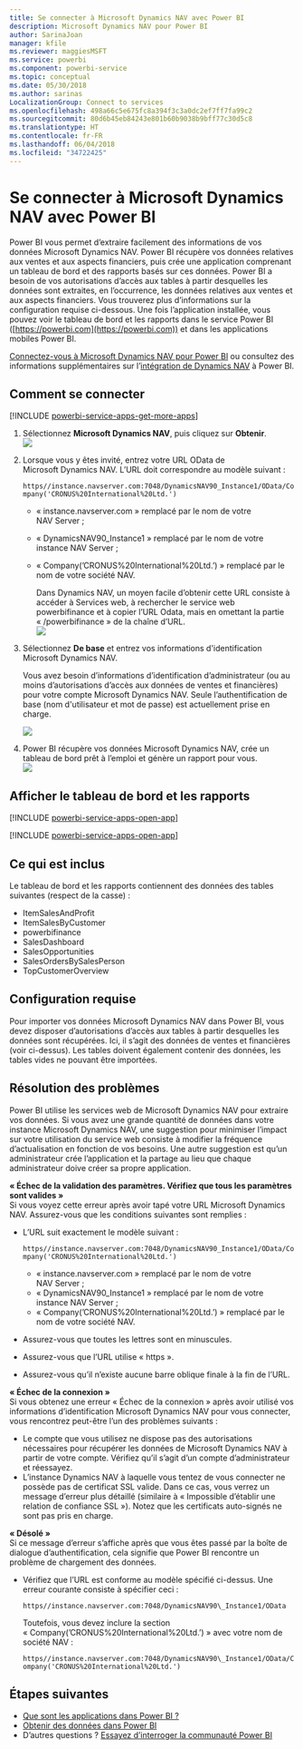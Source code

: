 ```yaml
---
title: Se connecter à Microsoft Dynamics NAV avec Power BI
description: Microsoft Dynamics NAV pour Power BI
author: SarinaJoan
manager: kfile
ms.reviewer: maggiesMSFT
ms.service: powerbi
ms.component: powerbi-service
ms.topic: conceptual
ms.date: 05/30/2018
ms.author: sarinas
LocalizationGroup: Connect to services
ms.openlocfilehash: 498a66c5e675fc8a394f3c3a0dc2ef7ff7fa99c2
ms.sourcegitcommit: 80d6b45eb84243e801b60b9038b9bff77c30d5c8
ms.translationtype: HT
ms.contentlocale: fr-FR
ms.lasthandoff: 06/04/2018
ms.locfileid: "34722425"
---
```

# <a name="connect-to-microsoft-dynamics-nav-with-power-bi"></a>Se connecter à Microsoft Dynamics NAV avec Power BI
Power BI vous permet d’extraire facilement des informations de vos données Microsoft Dynamics NAV. Power BI récupère vos données relatives aux ventes et aux aspects financiers, puis crée une application comprenant un tableau de bord et des rapports basés sur ces données. Power BI a besoin de vos autorisations d’accès aux tables à partir desquelles les données sont extraites, en l’occurrence, les données relatives aux ventes et aux aspects financiers. Vous trouverez plus d’informations sur la configuration requise ci-dessous. Une fois l’application installée, vous pouvez voir le tableau de bord et les rapports dans le service Power BI ([https://powerbi.com](https://powerbi.com)) et dans les applications mobiles Power BI. 

[Connectez-vous à Microsoft Dynamics NAV pour Power BI](https://app.powerbi.com/getdata/services/microsoft-dynamics-nav) ou consultez des informations supplémentaires sur l’[intégration de Dynamics NAV](https://powerbi.microsoft.com/integrations/microsoft-dynamics-nav) à Power BI.

## <a name="how-to-connect"></a>Comment se connecter
[!INCLUDE [powerbi-service-apps-get-more-apps](./includes/powerbi-service-apps-get-more-apps.md)]

1. Sélectionnez **Microsoft Dynamics NAV**, puis cliquez sur **Obtenir**.  
   ![](media/service-connect-to-microsoft-dynamics-nav/mdnav.png)
2. Lorsque vous y êtes invité, entrez votre URL OData de Microsoft Dynamics NAV. L’URL doit correspondre au modèle suivant :
   
    `https//instance.navserver.com:7048/DynamicsNAV90_Instance1/OData/Company('CRONUS%20International%20Ltd.')`
   
   * « instance.navserver.com » remplacé par le nom de votre NAV Server ;
   * « DynamicsNAV90\_Instance1 » remplacé par le nom de votre instance NAV Server ;
   * « Company(’CRONUS%20International%20Ltd.’) » remplacé par le nom de votre société NAV.
     
     Dans Dynamics NAV, un moyen facile d’obtenir cette URL consiste à accéder à Services web, à rechercher le service web powerbifinance et à copier l’URL Odata, mais en omettant la partie « /powerbifinance » de la chaîne d’URL.  
     ![](media/service-connect-to-microsoft-dynamics-nav/param.png)
3. Sélectionnez **De base** et entrez vos informations d'identification Microsoft Dynamics NAV.
   
    Vous avez besoin d’informations d’identification d’administrateur (ou au moins d’autorisations d’accès aux données de ventes et financières) pour votre compte Microsoft Dynamics NAV.  Seule l’authentification de base (nom d'utilisateur et mot de passe) est actuellement prise en charge.
   
    ![](media/service-connect-to-microsoft-dynamics-nav/creds.png)
4. Power BI récupère vos données Microsoft Dynamics NAV, crée un tableau de bord prêt à l’emploi et génère un rapport pour vous.   
   ![](media/service-connect-to-microsoft-dynamics-nav/dashboard.png)

## <a name="view-the-dashboard-and-reports"></a>Afficher le tableau de bord et les rapports
[!INCLUDE [powerbi-service-apps-open-app](./includes/powerbi-service-apps-open-app.md)]

[!INCLUDE [powerbi-service-apps-open-app](./includes/powerbi-service-apps-what-now.md)]

## <a name="whats-included"></a>Ce qui est inclus
Le tableau de bord et les rapports contiennent des données des tables suivantes (respect de la casse) :  

* ItemSalesAndProfit  
* ItemSalesByCustomer  
* powerbifinance  
* SalesDashboard  
* SalesOpportunities  
* SalesOrdersBySalesPerson  
* TopCustomerOverview  

## <a name="system-requirements"></a>Configuration requise
Pour importer vos données Microsoft Dynamics NAV dans Power BI, vous devez disposer d’autorisations d’accès aux tables à partir desquelles les données sont récupérées. Ici, il s’agit des données de ventes et financières (voir ci-dessus). Les tables doivent également contenir des données, les tables vides ne pouvant être importées.

## <a name="troubleshooting"></a>Résolution des problèmes
Power BI utilise les services web de Microsoft Dynamics NAV pour extraire vos données. Si vous avez une grande quantité de données dans votre instance Microsoft Dynamics NAV, une suggestion pour minimiser l’impact sur votre utilisation du service web consiste à modifier la fréquence d’actualisation en fonction de vos besoins. Une autre suggestion est qu’un administrateur crée l’application et la partage au lieu que chaque administrateur doive créer sa propre application.

**« Échec de la validation des paramètres. Vérifiez que tous les paramètres sont valides »**  
Si vous voyez cette erreur après avoir tapé votre URL Microsoft Dynamics NAV. Assurez-vous que les conditions suivantes sont remplies :

* L’URL suit exactement le modèle suivant :
  
    `https//instance.navserver.com:7048/DynamicsNAV90_Instance1/OData/Company('CRONUS%20International%20Ltd.')`
  
  * « instance.navserver.com » remplacé par le nom de votre NAV Server ;
  * « DynamicsNAV90\_Instance1 » remplacé par le nom de votre instance NAV Server ;
  * « Company(’CRONUS%20International%20Ltd.’) » remplacé par le nom de votre société NAV.
* Assurez-vous que toutes les lettres sont en minuscules.  
* Assurez-vous que l’URL utilise « https ».  
* Assurez-vous qu’il n’existe aucune barre oblique finale à la fin de l’URL.

**« Échec de la connexion »**  
Si vous obtenez une erreur « Échec de la connexion » après avoir utilisé vos informations d’identification Microsoft Dynamics NAV pour vous connecter, vous rencontrez peut-être l’un des problèmes suivants :

* Le compte que vous utilisez ne dispose pas des autorisations nécessaires pour récupérer les données de Microsoft Dynamics NAV à partir de votre compte. Vérifiez qu’il s’agit d’un compte d’administrateur et réessayez.
* L’instance Dynamics NAV à laquelle vous tentez de vous connecter ne possède pas de certificat SSL valide. Dans ce cas, vous verrez un message d’erreur plus détaillé (similaire à « Impossible d’établir une relation de confiance SSL »). Notez que les certificats auto-signés ne sont pas pris en charge.

**« Désolé »**  
Si ce message d’erreur s’affiche après que vous êtes passé par la boîte de dialogue d’authentification, cela signifie que Power BI rencontre un problème de chargement des données.

* Vérifiez que l’URL est conforme au modèle spécifié ci-dessus. Une erreur courante consiste à spécifier ceci :
  
    `https//instance.navserver.com:7048/DynamicsNAV90\_Instance1/OData`
  
    Toutefois, vous devez inclure la section « Company(’CRONUS%20International%20Ltd.’) » avec votre nom de société NAV :
  
    `https//instance.navserver.com:7048/DynamicsNAV90\_Instance1/OData/Company('CRONUS%20International%20Ltd.')`

## <a name="next-steps"></a>Étapes suivantes
* [Que sont les applications dans Power BI ?](service-install-use-apps.md)
* [Obtenir des données dans Power BI](service-get-data.md)
* D’autres questions ? [Essayez d’interroger la communauté Power BI](http://community.powerbi.com/)


